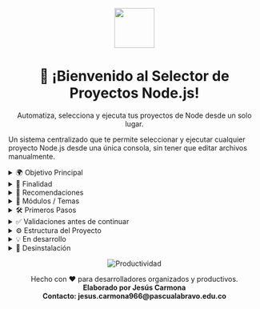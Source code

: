 <p align="center">
  <img src="https://media.giphy.com/media/hvRJCLFzcasrR4ia7z/giphy.gif" width="80px">
</p>

<h1 align="center">👋 ¡Bienvenido al Selector de Proyectos Node.js!</h1>
<p align="center">
  Automatiza, selecciona y ejecuta tus proyectos de Node desde un solo lugar.
</p>


Un sistema centralizado que te permite seleccionar y ejecutar cualquier proyecto Node.js desde una única consola, sin tener que editar archivos manualmente.

<details>
<summary>🌍 Objetivo Principal</summary>

Tener un sistema reutilizable que te permita explorar, configurar y lanzar fácilmente proyectos Node.js alojados en una carpeta contenedora principal, usando un menú interactivo por consola.

</details>

<details>
<summary>🎯 Finalidad</summary>

Evitar tareas repetitivas como modificar manualmente el `package.json` de cada proyecto.  
Con este selector puedes cambiar dinámicamente el archivo de entrada (`main`) y el script de inicio (`start`) con solo unos clics.

</details>

<details>
<summary>🧠 Recomendaciones</summary>

- Agrupa todos tus proyectos Node.js en una sola carpeta raíz.  
- Asegúrate de que cada proyecto tenga su propio `package.json`.  
- Los nombres de archivos principales deben ser representativos.  
- Usa nombres en español e intuitivos para los scripts.

</details>

<details>
<summary>🧩 Módulos / Temas</summary>

- Exploración de carpetas  
- Detección automática de proyectos Node.js  
- Selección de archivos principales  
- Edición dinámica del `package.json`  
- Reejecución del proyecto seleccionado

</details>

<details>
<summary>🛠️ Primeros Pasos</summary>

1. Crea una carpeta principal (por ejemplo: `D:/MisProyectosNode/`)  
2. Dentro, ubica cada proyecto en su propia subcarpeta  
3. Asegúrate de que cada subcarpeta tenga un `package.json` válido

</details>

<details>
<summary>✅ Validaciones antes de continuar</summary>

- Verifica que tengas Node.js instalado (`node -v`)  
- Verifica que tengas acceso a la terminal/PowerShell  
- La carpeta contenedora debe tener al menos un proyecto válido

</details>

<details>
<summary>⚙️ Estructura del Proyecto</summary>

```bash
SelectorProyectosNode/
├── proyectos/            # Carpeta raíz con todos tus proyectos Node.js
├── selector.js           # Script principal para seleccionar y ejecutar proyectos
├── utils/                # Funciones auxiliares (por ejemplo para leer rutas)
├── README.md             # Documentación del proyecto
├── package.json          # Archivo de configuración del selector
└── tests/                # Pruebas unitarias (en desarrollo)
```
</details> 

<details> 

<summary> 💡 En desarrollo </summary>

🔧 Soporte para configuraciones personalizadas 

📁 Organización por etiquetas o tipos de proyectos  

🧠 Inteligencia para detectar archivos de entrada automáticamente  

💬 CLI con mensajes en varios idiomas  

🔌 Plugin system para extender funcionalidades

</details>

<details> 
  <summary>  🧽 Desinstalación </summary>

Simplemente elimina la carpeta del selector y cualquier alias global creado.  
Puedes reinstalarlo en cualquier momento desde este repositorio.

</details>



<p align="center">
  <img src="https://user-images.githubusercontent.com/74038190/218265814-3084a4ba-809c-4135-afc0-8685d0f634b3.gif" alt="Productividad" />
</p>

<p align="center">
  Hecho con ❤️ para desarrolladores organizados y productivos. <br>
  <strong>Elaborado por Jesús Carmona</strong> <br>
  <strong>Contacto: jesus.carmona966@pascualabravo.edu.co</strong>
</p>

